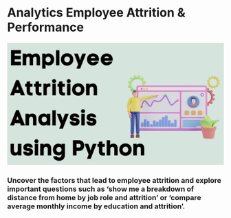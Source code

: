 # Analytics Employee Attrition & Performance

![Project Image](https://raw.githubusercontent.com/souadkhailia/Analytics-Employee-Attrition-Performance/main/Employee-Attrition-Analysis-using-Python.webp)

### Uncover the factors that lead to employee attrition and explore important questions such as ‘show me a breakdown of distance from home by job role and attrition’ or ‘compare average monthly income by education and attrition’.
